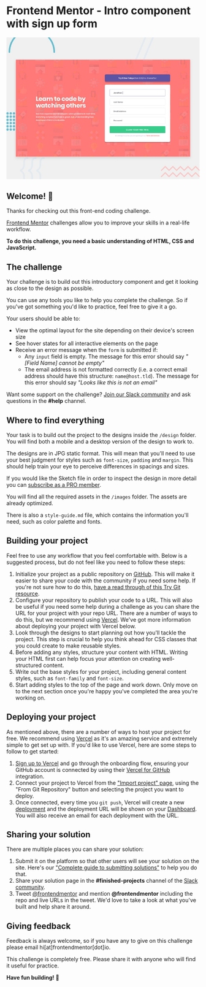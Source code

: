 # Frontend Mentor - Intro component with sign up form

![Design preview for the Intro component with sign up form coding challenge](./design/desktop-preview.jpg)

## Welcome! 👋

Thanks for checking out this front-end coding challenge.

[Frontend Mentor](https://www.frontendmentor.io) challenges allow you to improve your skills in a real-life workflow.

**To do this challenge, you need a basic understanding of HTML, CSS and JavaScript.**

## The challenge

Your challenge is to build out this introductory component and get it looking as close to the design as possible.

You can use any tools you like to help you complete the challenge. So if you've got something you'd like to practice, feel free to give it a go.

Your users should be able to:

- View the optimal layout for the site depending on their device's screen size
- See hover states for all interactive elements on the page
- Receive an error message when the `form` is submitted if:
  - Any `input` field is empty. The message for this error should say *"[Field Name] cannot be empty"*
  - The email address is not formatted correctly (i.e. a correct email address should have this structure: `name@host.tld`). The message for this error should say *"Looks like this is not an email"*

Want some support on the challenge? [Join our Slack community](https://www.frontendmentor.io/slack) and ask questions in the **#help** channel.

## Where to find everything

Your task is to build out the project to the designs inside the `/design` folder. You will find both a mobile and a desktop version of the design to work to. 

The designs are in JPG static format. This will mean that you'll need to use your best judgment for styles such as `font-size`, `padding` and `margin`. This should help train your eye to perceive differences in spacings and sizes.

If you would like the Sketch file in order to inspect the design in more detail you can [subscribe as a PRO member](https://www.frontendmentor.io/pro).

You will find all the required assets in the `/images` folder. The assets are already optimized.

There is also a `style-guide.md` file, which contains the information you'll need, such as color palette and fonts.

## Building your project

Feel free to use any workflow that you feel comfortable with. Below is a suggested process, but do not feel like you need to follow these steps:

1. Initialize your project as a public repository on [GitHub](https://github.com/). This will make it easier to share your code with the community if you need some help. If you're not sure how to do this, [have a read through of this Try Git resource](https://try.github.io/).
2. Configure your repository to publish your code to a URL. This will also be useful if you need some help during a challenge as you can share the URL for your project with your repo URL. There are a number of ways to do this, but we recommend using [Vercel](https://bit.ly/fem-vercel). We've got more information about deploying your project with Vercel below.
3. Look through the designs to start planning out how you'll tackle the project. This step is crucial to help you think ahead for CSS classes that you could create to make reusable styles.
4. Before adding any styles, structure your content with HTML. Writing your HTML first can help focus your attention on creating well-structured content.
5. Write out the base styles for your project, including general content styles, such as `font-family` and `font-size`.
6. Start adding styles to the top of the page and work down. Only move on to the next section once you're happy you've completed the area you're working on.

## Deploying your project

As mentioned above, there are a number of ways to host your project for free. We recommend using [Vercel](https://bit.ly/fem-vercel) as it's an amazing service and extremely simple to get set up with. If you'd like to use Vercel, here are some steps to follow to get started:

1. [Sign up to Vercel](https://bit.ly/fem-vercel-signup) and go through the onboarding flow, ensuring your GitHub account is connected by using their [Vercel for GitHub](https://vercel.com/docs/v2/git-integrations/vercel-for-github) integration.
2. Connect your project to Vercel from the ["Import project" page](https://vercel.com/import), using the "From Git Repository" button and selecting the project you want to deploy.
3. Once connected, every time you `git push`, Vercel will create a new [deployment](https://vercel.com/docs/v2/platform/deployments) and the deployment URL will be shown on your [Dashboard](https://vercel.com/dashboard). You will also receive an email for each deployment with the URL.

## Sharing your solution

There are multiple places you can share your solution:

1. Submit it on the platform so that other users will see your solution on the site. Here's our ["Complete guide to submitting solutions"](https://medium.com/frontend-mentor/a-complete-guide-to-submitting-solutions-on-frontend-mentor-ac6384162248) to help you do that.
2. Share your solution page in the **#finished-projects** channel of the [Slack community](https://www.frontendmentor.io/slack).
3. Tweet [@frontendmentor](https://twitter.com/frontendmentor) and mention **@frontendmentor** including the repo and live URLs in the tweet. We'd love to take a look at what you've built and help share it around.

## Giving feedback

Feedback is always welcome, so if you have any to give on this challenge please email hi[at]frontendmentor[dot]io.

This challenge is completely free. Please share it with anyone who will find it useful for practice.

**Have fun building!** 🚀
